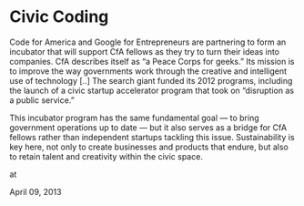 # Civic Coding
Code for America and Google for Entrepreneurs are partnering to form an incubator that will support CfA fellows as they try to turn their ideas into companies. CfA describes itself as “a Peace Corps for geeks.” Its mission is to improve the way governments work through the creative and intelligent use of technology [..] The search giant funded its 2012 programs, including the launch of a 
civic startup accelerator program that took on “disruption as a public 
service.”

This incubator program has the same fundamental goal — to bring government operations up to date — but it also serves as a bridge for CfA fellows rather than independent startups tackling this issue. Sustainability is key here, not only to create businesses and products that endure, but also to retain talent and creativity within the civic space.









at

April 09, 2013















